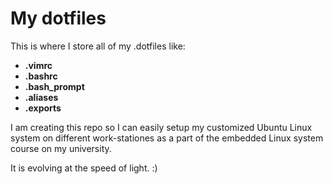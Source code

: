 # My dotfiles
This is where I store all of my .dotfiles like:
* **.vimrc**
* **.bashrc**
* **.bash_prompt**
* **.aliases**
* **.exports**

I am creating this repo so I can easily setup my customized Ubuntu Linux system
on different work-stationes as a part of the embedded Linux system course on my university. 

It is evolving at the speed of light. :)
